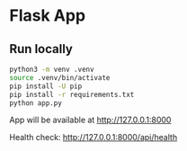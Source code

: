 # Flask App

## Run locally

```bash
python3 -m venv .venv
source .venv/bin/activate
pip install -U pip
pip install -r requirements.txt
python app.py
```

App will be available at http://127.0.0.1:8000

Health check: http://127.0.0.1:8000/api/health